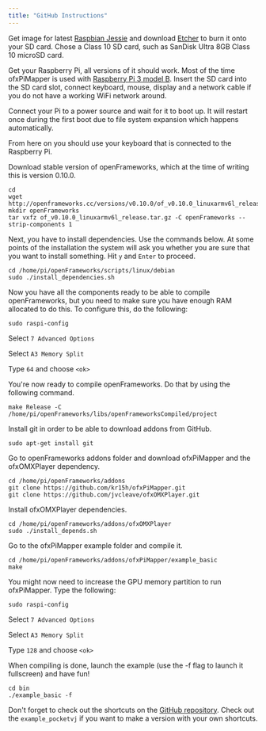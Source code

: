 ```yaml
---
title: "GitHub Instructions"
---
```


Get image for latest [Raspbian Jessie](http://downloads.raspberrypi.org/raspbian/images/raspbian-2017-07-05/) and download [Etcher](https://etcher.io/) to burn it onto your SD card. Chose a Class 10 SD card, such as SanDisk Ultra 8GB Class 10 microSD card.

Get your Raspberry Pi, all versions of it should work. Most of the time ofxPiMapper is used with [Raspberry Pi 3 model B](https://www.raspberrypi.org/products/raspberry-pi-3-model-b/). Insert the SD card into the SD card slot, connect keyboard, mouse, display and a network cable if you do not have a working WiFi network around.

Connect your Pi to a power source and wait for it to boot up. It will restart once during the first boot due to file system expansion which happens automatically.

From here on you should use your keyboard that is connected to the Raspberry Pi.

Download stable version of openFrameworks, which at the time of writing this is version 0.10.0.

```
cd
wget http://openframeworks.cc/versions/v0.10.0/of_v0.10.0_linuxarmv6l_release.tar.gz
mkdir openFrameworks
tar vxfz of_v0.10.0_linuxarmv6l_release.tar.gz -C openFrameworks --strip-components 1
```

Next, you have to install dependencies. Use the commands below. At some points of the installation the system will ask you whether you are sure that you want to install something. Hit `y` and `Enter` to proceed.

```
cd /home/pi/openFrameworks/scripts/linux/debian
sudo ./install_dependencies.sh
```

Now you have all the components ready to be able to compile openFrameworks, but you need to make sure you have enough RAM allocated to do this. To configure this, do the following:

```
sudo raspi-config
```

Select `7 Advanced Options`

Select `A3 Memory Split`

Type `64` and choose `<ok>`

You're now ready to compile openFrameworks. Do that by using the following command.

```
make Release -C /home/pi/openFrameworks/libs/openFrameworksCompiled/project
```

Install git in order to be able to download addons from GitHub.

```
sudo apt-get install git
```

Go to openFrameworks addons folder and download ofxPiMapper and the ofxOMXPlayer dependency.

```
cd /home/pi/openFrameworks/addons
git clone https://github.com/kr15h/ofxPiMapper.git
git clone https://github.com/jvcleave/ofxOMXPlayer.git
```

Install ofxOMXPlayer dependencies.

```
cd /home/pi/openFrameworks/addons/ofxOMXPlayer
sudo ./install_depends.sh
```

Go to the ofxPiMapper example folder and compile it.

```
cd /home/pi/openFrameworks/addons/ofxPiMapper/example_basic
make
```

You might now need to increase the GPU memory partition to run ofxPiMapper. Type the following:

```
sudo raspi-config
```

Select `7 Advanced Options`

Select `A3 Memory Split`

Type `128` and choose `<ok>`

When compiling is done, launch the example (use the -f flag to launch it fullscreen) and have fun! 

```
cd bin
./example_basic -f
```

Don't forget to check out the shortcuts on the [GitHub repository](https://github.com/kr15h/ofxPiMapper#other-shortcuts). Check out the `example_pocketvj` if you want to make a version with your own shortcuts.


